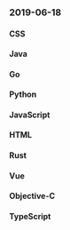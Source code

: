 ### 2019-06-18

#### CSS

#### Java

#### Go

#### Python

#### JavaScript

#### HTML

#### Rust

#### Vue

#### Objective-C

#### TypeScript
